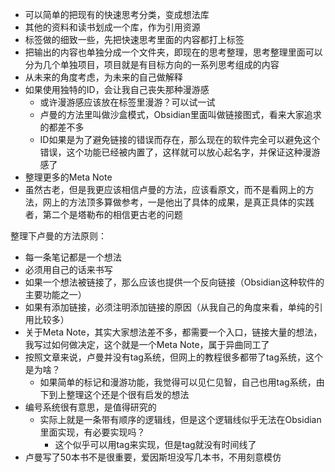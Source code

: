 - 可以简单的把现有的快速思考分类，变成想法库
- 其他的资料和读书划成一个库，作为引用资源
- 标签做的细致一些，先把快速思考里面的内容都打上标签
- 把输出的内容也单独分成一个文件夹，即现在的思考整理，思考整理里面可以分为几个单独项目，项目就是有目标方向的一系列思考组成的内容
- 从未来的角度考虑，为未来的自己做解释
- 如果使用独特的ID，会让我自己丧失那种漫游感
	- 或许漫游感应该放在标签里漫游？可以试一试
	- 卢曼的方法里叫做沙盒模式，Obsidian里面叫做链接图式，看来大家追求的都差不多
	- ID如果是为了避免链接的错误而存在，那么现在的软件完全可以避免这个错误，这个功能已经被内置了，这样就可以放心起名字，并保证这种漫游感了
- 整理更多的Meta Note
- 虽然古老，但是我更应该相信卢曼的方法，应该看原文，而不是看网上的方法，网上的方法顶多算做参考，一是他出了具体的成果，是真正具体的实践者，第二个是塔勒布的相信更古老的问题

整理下卢曼的方法原则：

- 每一条笔记都是一个想法
- 必须用自己的话来书写
- 如果一个想法被链接了，那么应该也提供一个反向链接（Obsidian这种软件的主要功能之一）
- 如果有添加链接，必须注明添加链接的原因（从我自己的角度来看，单纯的引用比较多）
- 关于Meta Note，其实大家想法差不多，都需要一个入口，链接大量的想法，我写过如何做决定，这个就是一个Meta Note，属于异曲同工了
- 按照文章来说，卢曼并没有tag系统，但网上的教程很多都带了tag系统，这个是为啥？
	- 如果简单的标记和漫游功能，我觉得可以见仁见智，自己也用tag系统，由下到上整理这个还是个很有启发的想法
- 编号系统很有意思，是值得研究的
	- 实际上就是一条带有顺序的逻辑线，但是这个逻辑线似乎无法在Obsidian里面实现，有必要实现吗？
		- 这个似乎可以用tag来实现，但是tag就没有时间线了
- 卢曼写了50本书不是很重要，爱因斯坦没写几本书，不用刻意模仿
